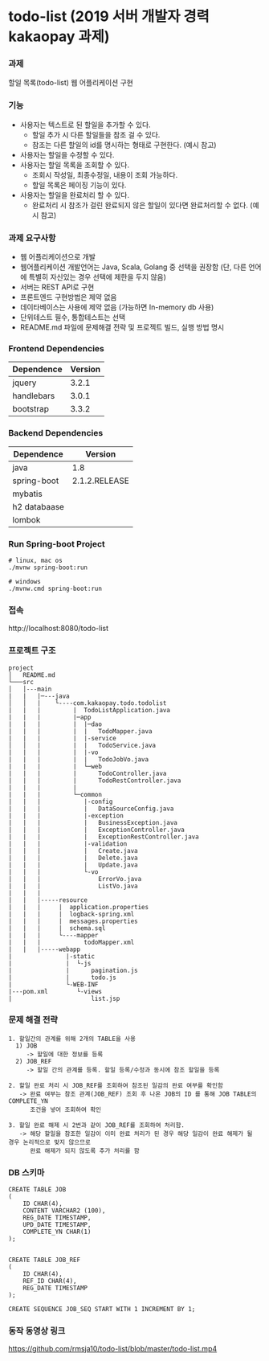 # todo-list (2019 서버 개발자 경력 kakaopay 과제)

### 과제
할일 목록(todo-list) 웹 어플리케이션 구현

### 기능
* 사용자는 텍스트로 된 할일을 추가할 수 있다.
  * 할일 추가 시 다른 할일들을 참조 걸 수 있다.
  * 참조는 다른 할일의 id를 명시하는 형태로 구현한다. (예시 참고)
* 사용자는 할일을 수정할 수 있다.
* 사용자는 할일 목록을 조회할 수 있다.
  * 조회시 작성일, 최종수정일, 내용이 조회 가능하다.
  * 할일 목록은 페이징 기능이 있다.
* 사용자는 할일을 완료처리 할 수 있다.
  * 완료처리 시 참조가 걸린 완료되지 않은 할일이 있다면 완료처리할 수 없다. (예시 참고)
  
### 과제 요구사항
* 웹 어플리케이션으로 개발 
* 웹어플리케이션 개발언어는 Java, Scala, Golang 중 선택을 권장함 (단, 다른 언어에 특별히 자신있는 경우 선택에 제한을 두지 않음)
* 서버는 REST API로 구현
* 프론트엔드 구현방법은 제약 없음
* 데이타베이스는 사용에 제약 없음 (가능하면 In-memory db 사용)
* 단위테스트 필수, 통합테스트는 선택
* README.md 파일에 문제해결 전략 및 프로젝트 빌드, 실행 방법 명시

### Frontend Dependencies
| Dependence  |    Version    | 
|-------------|---------------|
| jquery      | 3.2.1         |
| handlebars  | 3.0.1         |
| bootstrap   | 3.3.2         |

### Backend Dependencies
| Dependence  |    Version    | 
|-------------|---------------|
| java        | 1.8           |
| spring-boot | 2.1.2.RELEASE |
| mybatis     |               |
| h2 databaase|               |
| lombok      |               |
                  

### Run Spring-boot Project 
``` 
# linux, mac os
./mvnw spring-boot:run

# windows
./mvnw.cmd spring-boot:run
```

### 접속
http://localhost:8080/todo-list 

### 프로젝트 구조 
```
project
│   README.md   
└───src
│   │---main
|   |   |─---java 
│   │   |    └----com.kakaopay.todo.todolist 
|   |   |         |  TodoListApplication.java
|   |   |         |─app
|   |   |         |  |─dao
|   |   |         |  |   TodoMapper.java 
|   |   |         |  |-service   
│   │   |         |  |   TodoService.java
|   |   |         |  |-vo
|   |   |         |  |   TodoJobVo.java
|   |   |         |  └─web
|   |   |         |      TodoController.java
|   |   |         |      TodoRestController.java
|   |   |         |
|   |   |         └─common
|   |   |            |-config
|   |   |            |   DataSourceConfig.java
|   |   |            |-exception
|   |   |            |   BusinessException.java
|   |   |            |   ExceptionController.java
|   |   |            |   ExceptionRestController.java
|   |   |            |-validation
|   |   |            |   Create.java
|   |   |            |   Delete.java
|   |   |            |   Update.java
|   |   |            └-vo
|   |   |                ErrorVo.java 
|   |   |                ListVo.java
|   |   |
|   |   |-----resource
|   |   |     |  application.properties
|   |   |     |  logback-spring.xml
|   |   |     |  messages.properties
|   |   |     |  schema.sql
|   |   |     └----mapper
|   |   |            todoMapper.xml
|   |   |-----webapp
|               |-static
|               |  └-js
|               |      pagination.js
|               |      todo.js
|               └-WEB-INF
|---pom.xml        └-views
|                      list.jsp
```

### 문제 해결 전략 
```
1. 할일간의 관계를 위해 2개의 TABLE을 사용 
  1) JOB 
     -> 할일에 대한 정보를 등록  
  2) JOB_REF
     -> 할일 간의 관계를 등록. 할일 등록/수정과 동시에 참조 할일을 등록
        
2. 할일 완료 처리 시 JOB_REF를 조회하여 참조된 일감의 완료 여부를 확인함 
   -> 완료 여부는 참조 관계(JOB_REF) 조회 후 나온 JOB의 ID 를 통해 JOB TABLE의 COMPLETE_YN 
      조건을 넣어 조회하여 확인 
        
3. 할일 완료 해제 시 2번과 같이 JOB_REF를 조회하여 처리함. 
   -> 해당 할일을 참조한 일감이 이미 완료 처리가 된 경우 해당 일감이 완료 해제가 될 경우 논리적으로 맞지 않으므로 
      완료 해제가 되지 않도록 추가 처리를 함 
```       

### DB 스키마
```
CREATE TABLE JOB
(
    ID CHAR(4),
    CONTENT VARCHAR2 (100),
    REG_DATE TIMESTAMP,
    UPD_DATE TIMESTAMP,
    COMPLETE_YN CHAR(1)
);


CREATE TABLE JOB_REF
(
    ID CHAR(4),
    REF_ID CHAR(4),
    REG_DATE TIMESTAMP
);

CREATE SEQUENCE JOB_SEQ START WITH 1 INCREMENT BY 1;     
```

### 동작 동영상 링크
https://github.com/rmsja10/todo-list/blob/master/todo-list.mp4




